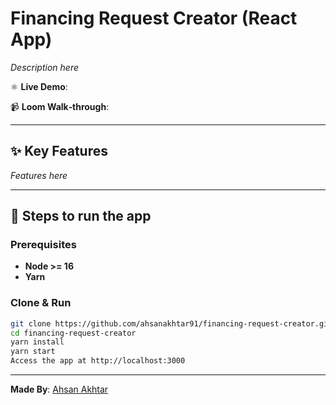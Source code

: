 # Financing Request Creator (React App)

_Description here_

⚛️ **Live Demo**: 

📹 **Loom Walk‑through**: 

---

## ✨ Key Features

_Features here_

---

## 🚀 Steps to run the app

### Prerequisites

- **Node >= 16**
- **Yarn**

### Clone & Run

```bash
git clone https://github.com/ahsanakhtar91/financing-request-creator.git
cd financing-request-creator
yarn install
yarn start
Access the app at http://localhost:3000
```

---

**Made By**: [Ahsan Akhtar](https://www.linkedin.com/in/m-ahsan-akhtar)
